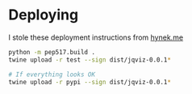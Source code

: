 # Deploying

I stole these deployment instructions from [hynek.me](https://hynek.me/articles/sharing-your-labor-of-love-pypi-quick-and-dirty/)

```bash
python -m pep517.build .
twine upload -r test --sign dist/jqviz-0.0.1*

# If everything looks OK
twine upload -r pypi --sign dist/jqviz-0.0.1*
```